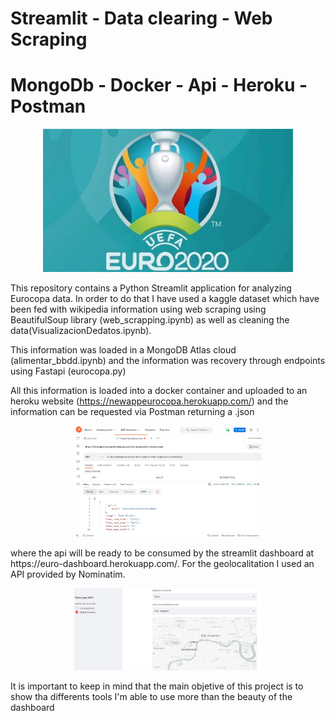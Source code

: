# Streamlit - Data clearing - Web  Scraping 
# MongoDb - Docker - Api - Heroku - Postman

<p align="center">
  <img width="400" src="/img/OIP.jpg" alt="mid_bootcamp_project">
</p>
This repository contains a Python Streamlit application for analyzing Eurocopa data.
In  order to do that I have used a kaggle dataset which have been fed with wikipedia information using web scraping using BeautifulSoup library  (web_scrapping.ipynb) as well as cleaning the data(VisualizacionDedatos.ipynb).

This information was loaded in a MongoDB Atlas cloud (alimentar_bbdd.ipynb) and the information was recovery through endpoints using Fastapi (eurocopa.py)

All this information is loaded into a docker container and uploaded to an heroku website (https://newappeurocopa.herokuapp.com/) and  the information can be requested via Postman returning a .json 
<p align="center">
  <img width="300" src="/img/postman.jpg" alt="mid_bootcamp_project">
</p>
where the api  will be ready to be consumed by the streamlit dashboard at https://euro-dashboard.herokuapp.com/. For the geolocalitation I used an API provided by Nominatim.
<p align="center">
  <img width="300" src="/img/Geolocalizacion.jpg" alt="mid_bootcamp_project">
</p>

It is important to keep in mind that the main objetive of this project is to show tha differents tools I'm able to use more than the beauty of the dashboard



